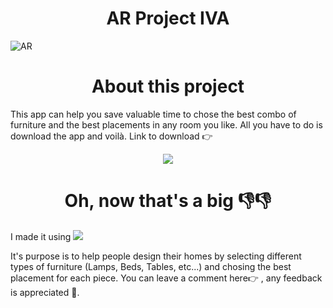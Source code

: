 <h1 align="center"> AR Project IVA </h1>


![AR](https://user-images.githubusercontent.com/60778237/205284458-d432e027-d76e-4307-81f1-dd59316741f8.gif)


<h1 align="center"> About this project </h1>

This app can help you save valuable time to chose the best combo of furniture and the best placements in any room you like. 
All you have to do is download the app and voilà. Link to download 👉 
<div align="center"> 
<img src="https://user-images.githubusercontent.com/60778237/205287697-e8a5c2fc-e28f-4191-ae29-941e9f65070d.gif" />
<h1> Oh, now that's a big 👎👎 </h1>
</div>

I made it using <img src="https://img.shields.io/badge/unity-%23000000.svg?style=for-the-badge&logo=unity&logoColor=white" />

It's purpose is to help people design their homes by selecting different types of furniture (Lamps, Beds, Tables, etc...) and chosing the best placement for each piece.
You can leave a comment here👉 , any feedback is appreciated 🤗.


